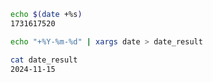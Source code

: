 ```bash
echo $(date +%s)
1731617520
```

```bash
echo "+%Y-%m-%d" | xargs date > date_result
```

```bash
cat date_result
2024-11-15
```